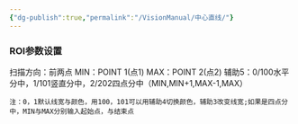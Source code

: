 ```yaml
---
{"dg-publish":true,"permalink":"/VisionManual/中心直线/"}
---
```


### ROI参数设置
扫描方向：前两点
MIN：POINT 1(点1)
MAX：POINT 2(点2)
辅助5：0/100水平分中，1/101竖直分中，2/202四点分中（MIN,MIN+1,MAX-1,MAX）

	注：0，1默认线宽与颜色，用100，101可以用辅助4切换颜色，辅助3改变线宽;如果是四点分中，MIN与MAX分别输入起始点，与结束点

